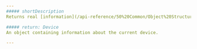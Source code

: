 ```yaml
---
##### shortDescription
Returns real [information](/api-reference/50%20Common/Object%20Structures/device '/Documentation/ApiReference/Common/Object_Structures/device/') about the current device regardless of the value passed to the [devices.current(deviceName)](/Documentation/ApiReference/Common/Utils/#devicescurrentdeviceName) method.

##### return: Device
An object containing information about the current device.

---
```

